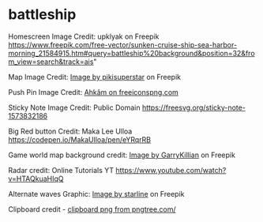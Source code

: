 # battleship

Homescreen Image Credit: upklyak on Freepik
https://www.freepik.com/free-vector/sunken-cruise-ship-sea-harbor-morning_21584915.htm#query=battleship%20background&position=32&from_view=search&track=ais"

Map Image Credit: <a href="https://www.freepik.com/free-vector/vintage-world-map-cartography-concept_5671433.htm#query=world%20map&position=14&from_view=search&track=ais">Image by pikisuperstar</a> on Freepik

Push Pin Image Credit: <a href="https://www.freeiconspng.com/img/27716">Ahkâm on freeiconspng.com</a>

Sticky Note Image Credit: Public Domain https://freesvg.org/sticky-note-1573832186

Big Red button Credit: Maka Lee Ulloa https://codepen.io/MakaUlloa/pen/eYRqrRB

Game world map background credit: <a href="https://www.freepik.com/free-vector/vector-abstract-binary-world-map_10960466.htm#query=green%20world%20map&position=5&from_view=search&track=ais">Image by GarryKillian</a> on Freepik

Radar credit: Online Tutorials YT https://www.youtube.com/watch?v=HTAQkuaHIqQ

Alternate waves Graphic: <a href="https://www.freepik.com/free-vector/ocean-sea-waves-ripples-water-background_24496413.htm#query=graphics%20ocean%20waves&position=44&from_view=search&track=ais">Image by starline</a> on Freepik

Clipboard credit - <a href='https://pngtree.com/so/clipboard'>clipboard png from pngtree.com/</a>
